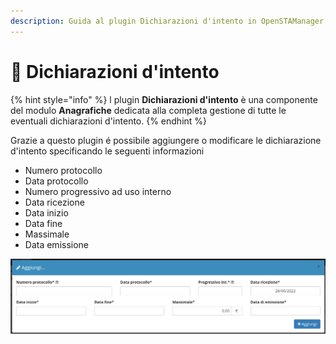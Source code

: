 ```yaml
---
description: Guida al plugin Dichiarazioni d'intento in OpenSTAManager
---
```


# 🤵 Dichiarazioni d'intento

{% hint style="info" %}
l plugin **Dichiarazioni d'intento** è una componente del modulo **Anagrafiche** dedicata alla completa gestione di tutte le eventuali dichiarazioni d'intento.
{% endhint %}

Grazie a questo plugin é possibile aggiungere o modificare le dichiarazione d'intento specificando le seguenti informazioni

* Numero protocollo
* Data protocollo
* Numero progressivo ad uso interno
* Data ricezione
* Data inizio
* Data fine
* Massimale
* Data emissione

![](<../../../../.gitbook/assets/image (641).png>)
